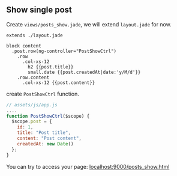 ## Show single post

Create `views/posts_show.jade`, we will extend `layout.jade` for now.

```
extends ./layout.jade

block content
  .post.row(ng-controller="PostShowCtrl")
    .row
      .col-xs-12
        h2 {{post.title}}
        small.date {{post.createdAt|date:'y/M/d'}}
    .row.content
      .col-xs-12 {{post.content}}
```

create `PostShowCtrl` function.

```js
// assets/js/app.js
....
function PostShowCtrl($scope) {
  $scope.post = {
    id: 1,
    title: "Post title",
    content: "Post content",
    createdAt: new Date()
  };
}
```

You can try to access your page: <a href="http://localhost:9000/posts_show.html" target="_blank">localhost:9000/posts_show.html</a>

